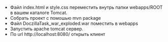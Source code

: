 - Файл index.html и style.css переместить внутрь папки webapps/ROOT в вашем каталоге Tomcat.
- Собрать проект с помошью mvn package
- Файл DoczillaTask_war_exploded.war поместить в webapps
- Запустить apache tomcat сервер.
- По url http://localhost:8080/ открыть клиент
